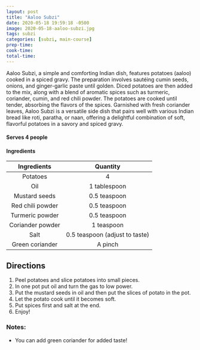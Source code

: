 ```yaml
---
layout: post
title: "Aaloo Subzi"
date: 2020-05-18 19:59:18 -0500
image: 2020-05-18-aaloo-subzi.jpg
tags: subzi
categories: [subzi, main-course]
prep-time:
cook-time:
total-time:
---
```


Aaloo Subzi, a simple and comforting Indian dish, features potatoes (aaloo) cooked in a spiced gravy. The preparation involves sautéing cumin seeds, onions, and ginger-garlic paste until golden. Diced potatoes are then added to the mix, along with a blend of aromatic spices such as turmeric, coriander, cumin, and red chili powder. The potatoes are cooked until tender, absorbing the flavors of the spices. Garnished with fresh coriander leaves, Aaloo Subzi is a versatile side dish that pairs well with various Indian bread like roti, paratha, or naan, offering a delightful combination of soft, flavorful potatoes in a savory and spiced gravy.

#### Serves 4 people

#### Ingredients

|    Ingredients   |            Quantity            |
|:----------------:|:------------------------------:|
|     Potatoes     |                4               |
|        Oil       |          1 tablespoon          |
|   Mustard seeds  |          0.5 teaspoon          |
| Red chili powder |          0.5 teaspoon          |
|  Turmeric powder |          0.5 teaspoon          |
| Coriander powder |           1 teaspoon           |
|       Salt       | 0.5 teaspoon (adjust to taste) |
|  Green coriander |             A pinch            |

## Directions

1.	Peel potatoes and slice potatoes into small pieces.
2.	In one pot put oil and turn the gas to low power.
3.	Put the mustard seeds in oil and then put the slices of potato in the pot.
4.	Let the potato cook until it becomes soft.
5.	Put spices first and salt at the end.
6.	Enjoy!

### Notes:

* You can add green coriander for added taste!
